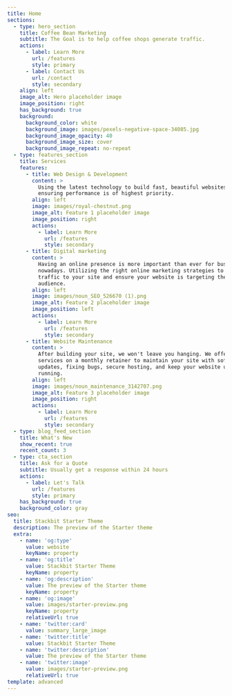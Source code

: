 ```yaml
---
title: Home
sections:
  - type: hero_section
    title: Coffee Bean Marketing
    subtitle: The Goal is to help coffee shops generate traffic.
    actions:
      - label: Learn More
        url: /features
        style: primary
      - label: Contact Us
        url: /contact
        style: secondary
    align: left
    image_alt: Hero placeholder image
    image_position: right
    has_background: true
    background:
      background_color: white
      background_image: images/pexels-negative-space-34085.jpg
      background_image_opacity: 40
      background_image_size: cover
      background_image_repeat: no-repeat
  - type: features_section
    title: Services
    features:
      - title: Web Design & Development
        content: >
          Using the latest technology to build fast, beautiful websites,
          ensuring performance is of highest priority.
        align: left
        image: images/royal-chestnut.png
        image_alt: Feature 1 placeholder image
        image_position: right
        actions:
          - label: Learn More
            url: /features
            style: secondary
      - title: Digital marketing
        content: >
          Having an online presence is more important than ever for businesses
          nowadays. Utilizing the right online marketing strategies to increase
          traffic to your site and ensure your website is targeting the right
          audience.
        align: left
        image: images/noun_SEO_526670 (1).png
        image_alt: Feature 2 placeholder image
        image_position: left
        actions:
          - label: Learn More
            url: /features
            style: secondary
      - title: Website Maintenance
        content: >
          After building your site, we won't leave you hanging. We offer
          services on a monthly retainer to maintain your site with software
          updates, fixing bugs, secure hosting, and keep your website up and
          running.
        align: left
        image: images/noun_maintenance_3142707.png
        image_alt: Feature 3 placeholder image
        image_position: right
        actions:
          - label: Learn More
            url: /features
            style: secondary
  - type: blog_feed_section
    title: What's New
    show_recent: true
    recent_count: 3
  - type: cta_section
    title: Ask for a Quote
    subtitle: Usually get a response within 24 hours
    actions:
      - label: Let's Talk
        url: /features
        style: primary
    has_background: true
    background_color: gray
seo:
  title: Stackbit Starter Theme
  description: The preview of the Starter theme
  extra:
    - name: 'og:type'
      value: website
      keyName: property
    - name: 'og:title'
      value: Stackbit Starter Theme
      keyName: property
    - name: 'og:description'
      value: The preview of the Starter theme
      keyName: property
    - name: 'og:image'
      value: images/starter-preview.png
      keyName: property
      relativeUrl: true
    - name: 'twitter:card'
      value: summary_large_image
    - name: 'twitter:title'
      value: Stackbit Starter Theme
    - name: 'twitter:description'
      value: The preview of the Starter theme
    - name: 'twitter:image'
      value: images/starter-preview.png
      relativeUrl: true
template: advanced
---
```

